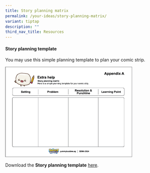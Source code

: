 ```yaml
---
title: Story planning matrix
permalink: /your-ideas/story-planning-matrix/
variant: tiptap
description: ""
third_nav_title: Resources
---
```

<h4>Story planning template</h4><p>You may use this simple planning template to plan your comic strip.</p><p></p><div class="isomer-image-wrapper"><img style="width: 80%;" height="auto" width="100%" alt="" src="/images/Your ideas/extra_help.jpg"></div><p>Download the <strong>Story planning template</strong> <a href="/files/SDMA /SDMA_YB_appendix_01.pdf" rel="noopener noreferrer nofollow" target="_blank">here</a>.</p>